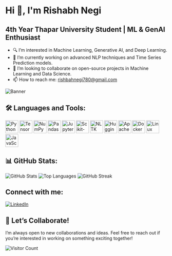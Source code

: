 # Hi 👋, I'm Rishabh Negi

## 4th Year Thapar University Student | ML & GenAI Enthusiast
- 🔍 I’m interested in Machine Learning, Generative AI, and Deep Learning.
- 🌱 I’m currently working on advanced NLP techniques and Time Series Prediction models.
- 🤝 I’m looking to collaborate on open-source projects in Machine Learning and Data Science.
- 📫 How to reach me: [rishbahnegi780@gmail.com](mailto:rishbahnegi780@gmail.com)

![Banner](https://github.com/RishabhNegi1/RishabhNegi1/blob/main/Machine%20Learning%20(1).png?raw=true)


## 🛠 Languages and Tools:

<p align="left">
  <img src="https://cdn.jsdelivr.net/gh/devicons/devicon/icons/python/python-original.svg" alt="Python" width="40" height="40"/>
  <img src="https://cdn.jsdelivr.net/gh/devicons/devicon/icons/tensorflow/tensorflow-original.svg" alt="TensorFlow" width="40" height="40"/>
  <img src="https://cdn.jsdelivr.net/gh/devicons/devicon/icons/numpy/numpy-original.svg" alt="NumPy" width="40" height="40"/>
  <img src="https://cdn.jsdelivr.net/gh/devicons/devicon/icons/pandas/pandas-original.svg" alt="Pandas" width="40" height="40"/>
  <img src="https://cdn.jsdelivr.net/gh/devicons/devicon/icons/jupyter/jupyter-original.svg" alt="Jupyter Notebook" width="40" height="40"/>
  <img src="https://upload.wikimedia.org/wikipedia/commons/0/05/Scikit_learn_logo_small.svg" alt="Scikit-Learn" width="40" height="40"/>
  <img src="https://static.thenounproject.com/png/1065124-200.png" alt="NLTK" width="40" height="40"/>
  <img src="https://avatars.githubusercontent.com/u/25720743?s=200&v=4" alt="Hugging Face" width="40" height="40"/>
  <img src="https://cdn.jsdelivr.net/gh/devicons/devicon/icons/hadoop/hadoop-original.svg" alt="Apache Hadoop" width="40" height="40"/>
  <img src="https://cdn.jsdelivr.net/gh/devicons/devicon/icons/docker/docker-original.svg" alt="Docker" width="40" height="40"/>
  <img src="https://cdn.jsdelivr.net/gh/devicons/devicon/icons/linux/linux-original.svg" alt="Linux" width="40" height="40"/>
  <img src="https://cdn.jsdelivr.net/gh/devicons/devicon/icons/javascript/javascript-original.svg" alt="JavaScript" width="40" height="40"/>
</p>

## 📊 GitHub Stats:

<p align="left">
  <img src="https://github-readme-stats.vercel.app/api?username=RishabhNegi1&show_icons=true" alt="GitHub Stats" />
  <img src="https://github-readme-stats.vercel.app/api/top-langs/?username=RishabhNegi1&layout=compact" alt="Top Languages" />
  <img src="https://github-readme-streak-stats.herokuapp.com/?user=RishabhNegi1&theme=radical" alt="GitHub Streak" />
</p>

## Connect with me:

<p align="left">
  <a href="https://www.linkedin.com/in/rishabh-negi-9056b6234/">
    <img src="https://img.shields.io/badge/LinkedIn-blue?style=for-the-badge&logo=linkedin" alt="LinkedIn"/>
  </a>
</p>

## 🤝 Let’s Collaborate!
I’m always open to new collaborations and ideas. Feel free to reach out if you’re interested in working on something exciting together!

![Visitor Count](https://komarev.com/ghpvc/?username=RishabhNegi1&style=flat-square&color=blue)
